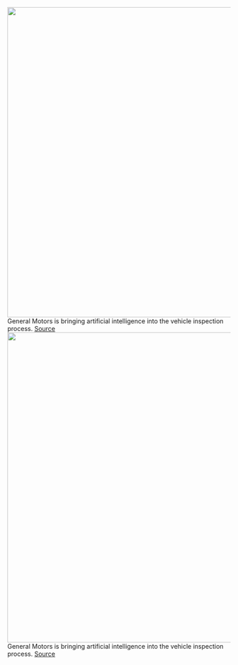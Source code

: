 <img src='https://cdn.vox-cdn.com/thumbor/qCiI99KxDUxAhO6at0psC2Yft5w=/0x0:5307x3636/1200x800/filters:focal(2230x1394:3078x2242)/cdn.vox-cdn.com/uploads/chorus_image/image/71005178/_MG_4186.0.jpg' width='700px' /><br/>
General Motors is bringing artificial intelligence into the vehicle inspection process.
<a href='https://www.theverge.com/2022/6/22/23178966/general-motors-uveye-vehicle-inspection-ai-investment'> Source <a/><img src='https://cdn.vox-cdn.com/thumbor/qCiI99KxDUxAhO6at0psC2Yft5w=/0x0:5307x3636/1200x800/filters:focal(2230x1394:3078x2242)/cdn.vox-cdn.com/uploads/chorus_image/image/71005178/_MG_4186.0.jpg' width='700px' /><br/>
General Motors is bringing artificial intelligence into the vehicle inspection process.
<a href='https://www.theverge.com/2022/6/22/23178966/general-motors-uveye-vehicle-inspection-ai-investment'> Source <a/>